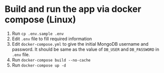 # Build and run the app via docker compose (Linux)
1. Run `cp .env.sample .env`
2. Edit `.env` file to fill required information
3. Edit `docker-compose.yml` to give the initial MongoDB username and password. It should be same as the value of `DB_USER` and `DB_PASSWORD` in `.env` file.
1. Run `docker-compose build --no-cache`
2. Run `docker-compose up -d`